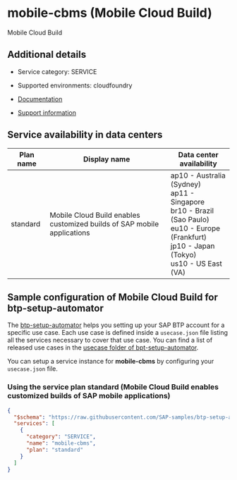 # mobile-cbms (Mobile Cloud Build)

Mobile Cloud Build

## Additional details
- Service category: SERVICE
- Supported environments: cloudfoundry

- [Documentation](https://help.sap.com/viewer/468990a67780424a9e66eb096d4345bb/Cloud/en-US/063c131a022e4432ae4f21022c90a178.html)
- [Support information](https://mobile-service-cockpit-web.cfapps.br10.hana.ondemand.com)

## Service availability in data centers

| Plan name | Display name | Data center availability  |
|------|----------------|---------------------------|
|  standard  |  Mobile Cloud Build enables customized builds of SAP mobile applications  | ap10 - Australia (Sydney)<br> ap11 - Singapore<br> br10 - Brazil (Sao Paulo)<br> eu10 - Europe (Frankfurt)<br> jp10 - Japan (Tokyo)<br> us10 - US East (VA)  |

## Sample configuration of **Mobile Cloud Build** for btp-setup-automator

The [btp-setup-automator](https://github.com/SAP-samples/btp-setup-automator) helps you setting up your SAP BTP account for a specific use case. Each use case is defined inside a `usecase.json` file listing all the services necessary to cover that use case. You can find a list of released use cases in the [usecase folder of bpt-setup-automator](https://github.com/SAP-samples/btp-setup-automator/tree/main/usecases).

You can setup a service instance for **mobile-cbms** by configuring your `usecase.json` file.

### Using the service plan **standard** (Mobile Cloud Build enables customized builds of SAP mobile applications)

```json
{
  "$schema": "https://raw.githubusercontent.com/SAP-samples/btp-setup-automator/main/libs/btpsa-usecase.json",
  "services": [
    {
      "category": "SERVICE",
      "name": "mobile-cbms",
      "plan": "standard"
    }
  ]
}
```
